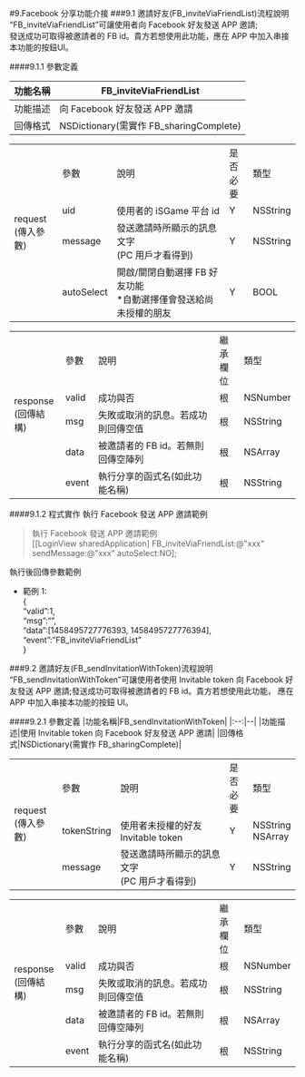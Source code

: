 #9.Facebook 分享功能介接
###9.1 邀請好友(FB_inviteViaFriendList)流程說明
“FB_inviteViaFriendList”可讓使用者向 Facebook 好友發送 APP 邀請;<br>
發送成功可取得被邀請者的 FB id。貴方若想使用此功能，應在 APP 中加入串接本功能的按鈕UI。

####9.1.1 參數定義

|功能名稱|FB_inviteViaFriendList|
|:--:|--|
|功能描述|向 Facebook 好友發送 APP 邀請|
|回傳格式|NSDictionary(需實作 FB_sharingComplete)|

<table>
<tr>
<td rowspan="4">request<br>(傳入參數)</td>
<td>參數</td>
<td>說明</td>
<td>是否<br>必要</td>
<td>類型</td>
</tr>
<tr>
<td>uid</td>
<td>使用者的 iSGame 平台 id</td>
<td>Y</td>
<td>NSString</td>
</tr>
<tr>
<td>message</td>
<td>發送邀請時所顯示的訊息文字<br>(PC 用戶才看得到)</td>
<td>Y</td>
<td>NSString</td>
</tr>
<tr>
<td>autoSelect</td>
<td>開啟/關閉自動選擇 FB 好友功能<br>*自動選擇僅會發送給尚未授權的朋友</td>
<td>Y</td>
<td>BOOL</td>
</tr>
</table>

<table>
<tr>
<td rowspan="5">response<br>(回傳結構)</td>
<td>參數</td>
<td>說明</td>
<td>繼承<br>欄位</td>
<td>類型</td>
</tr>
<tr>
<td>valid</td>
<td>成功與否</td>
<td>根</td>
<td>NSNumber</td>
</tr>
<tr>
<td>msg</td>
<td>失敗或取消的訊息。若成功則回傳空值</td>
<td>根</td>
<td>NSString</td>
</tr>
<tr>
<td>data</td>
<td>被邀請者的 FB id。若無則回傳空陣列</td>
<td>根</td>
<td>NSArray</td>
</tr>
<tr>
<td>event</td>
<td>執行分享的函式名(如此功能名稱)</td>
<td>根</td>
<td>NSString</td>
</tr>
</table>

####9.1.2 程式實作
執行 Facebook 發送 APP 邀請範例
>執行 Facebook 發送 APP 邀請範例<br>
>[[LoginView sharedApplication] FB_inviteViaFriendList:@"xxx"
sendMessage:@"xxx" autoSelect:NO];

執行後回傳參數範例

- 範例 1:<br>
{<br>
“valid”:1, <br>
“msg”:“”, <br>
“data”:[1458495727776393, 1458495727776394],<br> “event”:”FB_inviteViaFriendList”<br>
}

###9.2 邀請好友(FB_sendInvitationWithToken)流程說明
“FB_sendInvitationWithToken”可讓使用者使用 Invitable token 向 Facebook 好友發送 APP 邀請;發送成功可取得被邀請者的 FB id。貴方若想使用此功能， 應在 APP 中加入串接本功能的按鈕 UI。

####9.2.1 參數定義
|功能名稱|FB_sendInvitationWithToken|
|:--:|--|
|功能描述|使用 Invitable token 向 Facebook 好友發送 APP 邀請|
|回傳格式|NSDictionary(需實作 FB_sharingComplete)|

<table>
<tr>
<td rowspan="3">request<br>(傳入參數)</td>
<td>參數</td>
<td>說明</td>
<td>是否<br>必要</td>
<td>類型</td>
</tr>
<tr>
<td>tokenString</td>
<td>使用者未授權的好友 Invitable token</td>
<td>Y</td>
<td>NSString<br>NSArray</td>
</tr>
<tr>
<td>message</td>
<td>發送邀請時所顯示的訊息文字<br>(PC 用戶才看得到)</td>
<td>Y</td>
<td>NSString</td>
</tr>
</table>

<table>
<tr>
<td rowspan="5">response<br>(回傳結構)</td>
<td>參數</td>
<td>說明</td>
<td>繼承<br>欄位</td>
<td>類型</td>
</tr>
<tr>
<td>valid</td>
<td>成功與否</td>
<td>根</td>
<td>NSNumber</td>
</tr>
<tr>
<td>msg</td>
<td>失敗或取消的訊息。若成功則回傳空值</td>
<td>根</td>
<td>NSString</td>
</tr>
<tr>
<td>data</td>
<td>被邀請者的 FB id。若無則回傳空陣列</td>
<td>根</td>
<td>NSArray</td>
</tr>
<tr>
<td>event</td>
<td>執行分享的函式名(如此功能名稱)</td>
<td>根</td>
<td>NSString</td>
</tr>
</table>